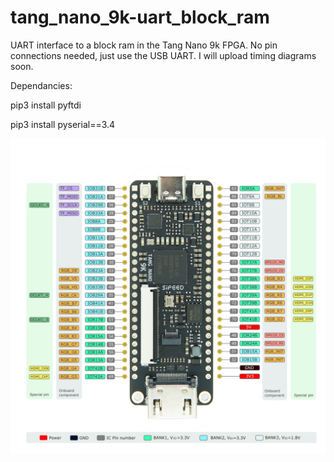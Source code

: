 # tang_nano_9k-uart_block_ram
UART interface to a block ram in the Tang Nano 9k FPGA. No pin connections needed, just use the USB UART. I will upload timing diagrams soon.

Dependancies:

pip3 install pyftdi

pip3 install pyserial==3.4

![picture](https://github.com/charkster/usb_pd_monitor/blob/main/images/tang_nano_9k_pinout.gif)
